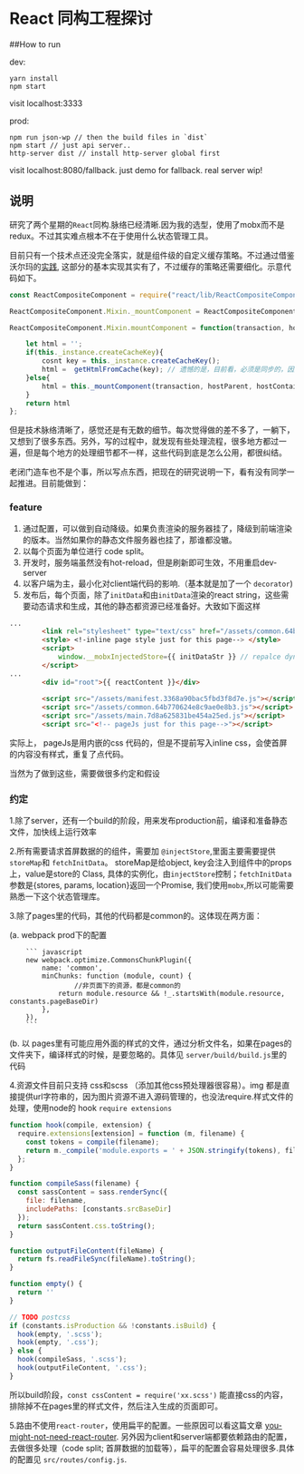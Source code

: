 # React 同构工程探讨

##How to run
	
dev:	
	
	yarn install
	npm start

visit localhost:3333
	
prod:
	
	npm run json-wp // then the build files in `dist` 
	npm start // just api server..
	http-server dist // install http-server global first
	
visit localhost:8080/fallback. just demo for fallback. real server wip!

## 说明
研究了两个星期的`React`同构.脉络已经清晰.因为我的选型，使用了mobx而不是redux。不过其实难点根本不在于使用什么状态管理工具。

目前只有一个技术点还没完全落实，就是组件级的自定义缓存策略。不过通过借鉴 沃尔玛的[实践](https://github.com/electrode-io/electrode-react-ssr-caching), 这部分的基本实现其实有了，不过缓存的策略还需要细化。示意代码如下。

```javascript
const ReactCompositeComponent = require("react/lib/ReactCompositeComponent");

ReactCompositeComponent.Mixin._mountComponent = ReactCompositeComponent.Mixin.mountComponent;

ReactCompositeComponent.Mixin.mountComponent = function(transaction, hostParent, hostContainerInfo, context) {

    let html = '';
    if(this._instance.createCacheKey){
        cosnt key = this._instance.createCacheKey();
        html =	getHtmlFromCache(key); // 遗憾的是，目前看，必须是同步的，因此只能存内存...
    }else{
        html = this._mountComponent(transaction, hostParent, hostContainerInfo, context)
    }
    return html
};
```

但是技术脉络清晰了，感觉还是有无数的细节。每次觉得做的差不多了，一躺下，又想到了很多东西。另外，写的过程中，就发现有些处理流程，很多地方都过一遍，但是每个地方的处理细节都不一样，这些代码到底是怎么公用，都很纠结。

老闭门造车也不是个事，所以写点东西，把现在的研究说明一下，看有没有同学一起推进。目前能做到：

### feature
1. 通过配置，可以做到自动降级。如果负责渲染的服务器挂了，降级到前端渲染的版本。当然如果你的静态文件服务器也挂了，那谁都没辙。
2. 以每个页面为单位进行 code split。
3. 开发时，服务端虽然没有hot-reload，但是刷新即可生效，不用重启dev-server
4. 以客户端为主，最小化对client端代码的影响.（基本就是加了一个 `decorator`)
5. 发布后，每个页面，除了`initData`和由`initData`渲染的react string，这些需要动态请求和生成，其他的静态都资源已经准备好。大致如下面这样

```html
...
        <link rel="stylesheet" type="text/css" href="/assets/common.64b770624e8c9ae0e8b3.css">
        <style> <!-inline page style just for this page--> </style>
        <script>
            window.__mobxInjectedStore={{ initDataStr }} // repalce dynamic by server
        </script>
...
        <div id="root">{{ reactContent }}</div>
      
        <script src="/assets/manifest.3368a90bac5fbd3f8d7e.js"></script>
        <script src="/assets/common.64b770624e8c9ae0e8b3.js"></script>
        <script src="/assets/main.7d8a625831be454a25ed.js"></script>
        <script src="<!-- pageJs just for this page-->"></script>
```
实际上， pageJs是用内嵌的css 代码的，但是不提前写入inline css，会使首屏的内容没有样式，重复了点代码。

当然为了做到这些，需要做很多约定和假设

### 约定
1.除了server，还有一个build的阶段，用来发布production前，编译和准备静态文件，加快线上运行效率

2.所有需要请求首屏数据的的组件，需要加 `@injectStore`,里面主要需要提供 `storeMap`和 `fetchInitData`。 storeMap是给object, key会注入到组件中的props上，value是store的 Class, 具体的实例化，由`injectStore`控制；`fetchInitData`参数是{stores, params, location}返回一个Promise, 我们使用`mobx`,所以可能需要熟悉一下这个状态管理库。

3.除了pages里的代码，其他的代码都是common的。这体现在两方面：

  (a. webpack prod下的配置 
	
		``` javascript
		new webpack.optimize.CommonsChunkPlugin({
      		name: 'common',
      		minChunks: function (module, count) {
	      			//非页面下的资源，都是common的
	      		return module.resource && !_.startsWith(module.resource, constants.pageBaseDir)
      		},
    	}),
		```
		
  (b. 以 pages里有可能应用外面的样式的文件，通过分析文件名，如果在pages的文件夹下，编译样式的时候，是要忽略的。具体见 `server/build/build.js`里的代码

4.资源文件目前只支持 css和scss （添加其他css预处理器很容易）。img 都是直接提供url字符串的，因为图片资源不进入源码管理的，也没法require.样式文件的处理，使用node的 hook `require extensions`

```javascript
function hook(compile, extension) {
  require.extensions[extension] = function (m, filename) {
    const tokens = compile(filename);
    return m._compile('module.exports = ' + JSON.stringify(tokens), filename);
  };
}

function compileSass(filename) {
  const sassContent = sass.renderSync({
    file: filename,
    includePaths: [constants.srcBaseDir]
  });
  return sassContent.css.toString();
}

function outputFileContent(fileName) {
  return fs.readFileSync(fileName).toString();
}

function empty() {
  return ''
}

// TODO postcss
if (constants.isProduction && !constants.isBuild) {
  hook(empty, '.scss');
  hook(empty, '.css');
} else {
  hook(compileSass, '.scss');
  hook(outputFileContent, '.css');
}
```
所以build阶段，`const cssContent = require('xx.scss')` 能直接css的内容，排除掉不在pages里的样式文件，然后注入生成的页面即可。

5.路由不使用`react-router`，使用扁平的配置。一些原因可以看这篇文章 [you-might-not-need-react-router](https://medium.freecodecamp.com/you-might-not-need-react-router-38673620f3d#.pfxahyshr). 另外因为client和server端都要依赖路由的配置，去做很多处理（code split; 首屏数据的加载等），扁平的配置会容易处理很多.具体的配置见 `src/routes/config.js`.







